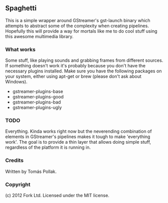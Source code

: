 ## Spaghetti
 
This is a simple wrapper around GStreamer's gst-launch binary which 
attempts to abstract some of the complexity when creating pipelines.
Hopefully this will provide a way for mortals like me to do cool 
stuff using this awesome multimedia library.

### What works

Some stuff, like playing sounds and grabbing frames from different sources.
If something doesn't work it's probably because you don't have the necessary
plugins installed. Make sure you have the following packages on your system,
either using apt-get or brew (please don't ask about Windows).

 - gstreamer-plugins-base
 - gstreamer-plugins-good
 - gstreamer-plugins-bad
 - gstreamer-plugins-ugly

### TODO

Everything. Kinda works right now but the neverending combination of 
elements in GStreamer's pipelines makes it tough to make 'everything work'.
The goal is to provide a thin layer that allows doing simple stuff, regardless
of the platform it is running in.

### Credits

Written by Tomás Pollak.

### Copyright

(c) 2012 Fork Ltd. Licensed under the MIT license.
